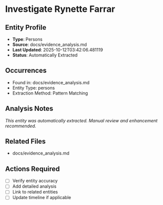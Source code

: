 # Investigate Rynette Farrar

## Entity Profile
- **Type**: Persons
- **Source**: docs/evidence_analysis.md
- **Last Updated**: 2025-10-12T03:42:06.481119
- **Status**: Automatically Extracted

## Occurrences
- Found in: docs/evidence_analysis.md
- Entity Type: persons
- Extraction Method: Pattern Matching

## Analysis Notes
*This entity was automatically extracted. Manual review and enhancement recommended.*

## Related Files
- docs/evidence_analysis.md

## Actions Required
- [ ] Verify entity accuracy
- [ ] Add detailed analysis
- [ ] Link to related entities
- [ ] Update timeline if applicable
